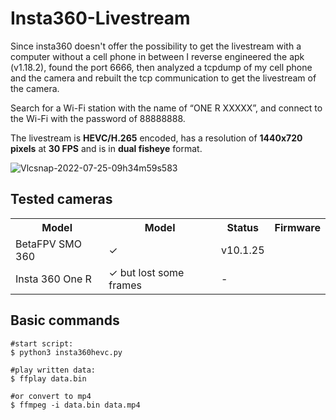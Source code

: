 # Insta360-Livestream
Since insta360 doesn't offer the possibility to get the livestream with a computer without a cell phone in between I reverse engineered the apk (v1.18.2), found the port 6666, then analyzed a tcpdump of my cell phone and the camera and rebuilt the tcp communication to get the livestream of the camera.

Search for a Wi-Fi station with the name of “ONE R XXXXX”, and connect to the Wi-Fi with the password of 88888888. 

The livestream is <b>HEVC/H.265</b> encoded, has a resolution of <b>1440x720 pixels</b>  at <b>30 FPS</b> and is in <b>dual fisheye</b> format. 
 
![Vlcsnap-2022-07-25-09h34m59s583](https://user-images.githubusercontent.com/18678779/182454958-9ef98665-897a-4f98-9c56-166fb64f7025.png)


## Tested cameras
<table>
<tr>
    <th>Model</th>
   <th>Model</th>
    <th>Status</th>
    <th>Firmware</th>
</tr>
<tr>
 <td>BetaFPV SMO 360</td>
 <td>✓</td>
  <td>v10.1.25</td>
</tr>
<tr>
 <td>Insta 360 One R</td>
 <td>✓ but lost some frames</td>
 <td>-</td>
 </tr>
</table>


## Basic commands

```
#start script:
$ python3 insta360hevc.py

#play written data:
$ ffplay data.bin

#or convert to mp4
$ ffmpeg -i data.bin data.mp4
```
